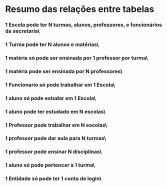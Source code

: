 # Resumo das relações entre tabelas

### 1 Escola pode ter N turmas, alunos, professores, e funcionários da secretaria\
  
### 1 Turma pode ter N alunos e matérias\

### 1 matéria só pode ser ensinada por 1 professor por turma\

### 1 matéria pode ser ensinada por N professores\

### 1 Funcionario só pode trabalhar em 1 Escola\

### 1 aluno só pode estudar em 1 Escola\

### 1 aluno pode ter estudado em N escolas\

### 1 Professor pode trabalhar em N escolas\

### 1 professor pode dar aula para N turmas\

### 1 professor pode ensinar N disciplinas\

### 1 aluno só pode pertencer à 1 turma\

### 1 Entidade só pode ter 1 conta de login\
